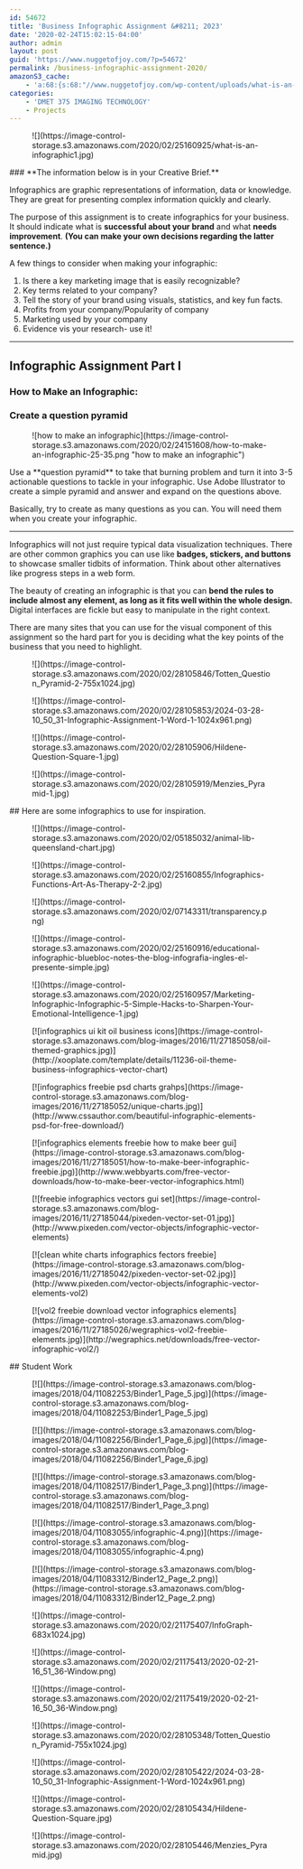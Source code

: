 ```yaml
---
id: 54672
title: 'Business Infographic Assignment &#8211; 2023'
date: '2020-02-24T15:02:15-04:00'
author: admin
layout: post
guid: 'https://www.nuggetofjoy.com/?p=54672'
permalink: /business-infographic-assignment-2020/
amazonS3_cache:
    - 'a:68:{s:68:"//www.nuggetofjoy.com/wp-content/uploads/what-is-an-infographic1.jpg";a:2:{s:2:"id";i:54835;s:11:"source_type";s:13:"media-library";}s:85:"//image-control-storage.s3.amazonaws.com/2020/02/25160925/what-is-an-infographic1.jpg";a:2:{s:2:"id";i:54835;s:11:"source_type";s:13:"media-library";}s:70:"//www.nuggetofjoy.com/wp-content/uploads/Totten_Question_Pyramid-2.jpg";a:2:{s:2:"id";i:65251;s:11:"source_type";s:13:"media-library";}s:79:"//www.nuggetofjoy.com/wp-content/uploads/Totten_Question_Pyramid-2-755x1024.jpg";a:2:{s:2:"id";i:65251;s:11:"source_type";s:13:"media-library";}s:94:"//image-control-storage.s3.amazonaws.com/2020/02/28105846/Totten_Question_Pyramid-2-scaled.jpg";a:2:{s:2:"id";i:65251;s:11:"source_type";s:13:"media-library";}s:96:"//image-control-storage.s3.amazonaws.com/2020/02/28105846/Totten_Question_Pyramid-2-755x1024.jpg";a:2:{s:2:"id";i:65251;s:11:"source_type";s:13:"media-library";}s:96:"//www.nuggetofjoy.com/wp-content/uploads/2024-03-28-10_50_31-Infographic-Assignment-1-Word-1.png";a:2:{s:2:"id";i:65252;s:11:"source_type";s:13:"media-library";}s:105:"//www.nuggetofjoy.com/wp-content/uploads/2024-03-28-10_50_31-Infographic-Assignment-1-Word-1-1024x961.png";a:2:{s:2:"id";i:65252;s:11:"source_type";s:13:"media-library";}s:113:"//image-control-storage.s3.amazonaws.com/2020/02/28105853/2024-03-28-10_50_31-Infographic-Assignment-1-Word-1.png";a:2:{s:2:"id";i:65252;s:11:"source_type";s:13:"media-library";}s:122:"//image-control-storage.s3.amazonaws.com/2020/02/28105853/2024-03-28-10_50_31-Infographic-Assignment-1-Word-1-1024x961.png";a:2:{s:2:"id";i:65252;s:11:"source_type";s:13:"media-library";}s:70:"//www.nuggetofjoy.com/wp-content/uploads/Hildene-Question-Square-1.jpg";a:2:{s:2:"id";i:65254;s:11:"source_type";s:13:"media-library";}s:87:"//image-control-storage.s3.amazonaws.com/2020/02/28105906/Hildene-Question-Square-1.jpg";a:2:{s:2:"id";i:65254;s:11:"source_type";s:13:"media-library";}s:62:"//www.nuggetofjoy.com/wp-content/uploads/Menzies_Pyramid-1.jpg";a:2:{s:2:"id";i:65255;s:11:"source_type";s:13:"media-library";}s:79:"//image-control-storage.s3.amazonaws.com/2020/02/28105919/Menzies_Pyramid-1.jpg";a:2:{s:2:"id";i:65255;s:11:"source_type";s:13:"media-library";}s:72:"//www.nuggetofjoy.com/wp-content/uploads/animal-lib-queensland-chart.jpg";a:2:{s:2:"id";i:55559;s:11:"source_type";s:13:"media-library";}s:89:"//image-control-storage.s3.amazonaws.com/2020/02/05185032/animal-lib-queensland-chart.jpg";a:2:{s:2:"id";i:55559;s:11:"source_type";s:13:"media-library";}s:86:"//www.nuggetofjoy.com/wp-content/uploads/Infographics-Functions-Art-As-Therapy-2-2.jpg";a:2:{s:2:"id";i:54833;s:11:"source_type";s:13:"media-library";}s:103:"//image-control-storage.s3.amazonaws.com/2020/02/25160855/Infographics-Functions-Art-As-Therapy-2-2.jpg";a:2:{s:2:"id";i:54833;s:11:"source_type";s:13:"media-library";}s:57:"//www.nuggetofjoy.com/wp-content/uploads/transparency.png";a:2:{s:2:"id";i:55564;s:11:"source_type";s:13:"media-library";}s:74:"//image-control-storage.s3.amazonaws.com/2020/02/07143311/transparency.png";a:2:{s:2:"id";i:55564;s:11:"source_type";s:13:"media-library";}s:129:"//www.nuggetofjoy.com/wp-content/uploads/educational-infographic-bluebloc-notes-the-blog-infografia-ingles-el-presente-simple.jpg";a:2:{s:2:"id";i:54834;s:11:"source_type";s:13:"media-library";}s:146:"//image-control-storage.s3.amazonaws.com/2020/02/25160916/educational-infographic-bluebloc-notes-the-blog-infografia-ingles-el-presente-simple.jpg";a:2:{s:2:"id";i:54834;s:11:"source_type";s:13:"media-library";}s:134:"//www.nuggetofjoy.com/wp-content/uploads/Marketing-Infographic-Infographic-5-Simple-Hacks-to-Sharpen-Your-Emotional-Intelligence-1.jpg";a:2:{s:2:"id";i:54837;s:11:"source_type";s:13:"media-library";}s:151:"//image-control-storage.s3.amazonaws.com/2020/02/25160957/Marketing-Infographic-Infographic-5-Simple-Hacks-to-Sharpen-Your-Emotional-Intelligence-1.jpg";a:2:{s:2:"id";i:54837;s:11:"source_type";s:13:"media-library";}s:59:"//www.nuggetofjoy.com/wp-content/uploads/Binder1_Page_5.jpg";a:2:{s:2:"id";i:16827;s:11:"source_type";s:13:"media-library";}s:88:"//image-control-storage.s3.amazonaws.com/blog-images/2018/04/11082253/Binder1_Page_5.jpg";a:2:{s:2:"id";i:16827;s:11:"source_type";s:13:"media-library";}s:59:"//www.nuggetofjoy.com/wp-content/uploads/Binder1_Page_6.jpg";a:2:{s:2:"id";i:16828;s:11:"source_type";s:13:"media-library";}s:88:"//image-control-storage.s3.amazonaws.com/blog-images/2018/04/11082256/Binder1_Page_6.jpg";a:2:{s:2:"id";i:16828;s:11:"source_type";s:13:"media-library";}s:59:"//www.nuggetofjoy.com/wp-content/uploads/Binder1_Page_3.png";a:2:{s:2:"id";i:16829;s:11:"source_type";s:13:"media-library";}s:88:"//image-control-storage.s3.amazonaws.com/blog-images/2018/04/11082517/Binder1_Page_3.png";a:2:{s:2:"id";i:16829;s:11:"source_type";s:13:"media-library";}s:58:"//www.nuggetofjoy.com/wp-content/uploads/infographic-4.png";a:2:{s:2:"id";i:16830;s:11:"source_type";s:13:"media-library";}s:87:"//image-control-storage.s3.amazonaws.com/blog-images/2018/04/11083055/infographic-4.png";a:2:{s:2:"id";i:16830;s:11:"source_type";s:13:"media-library";}s:60:"//www.nuggetofjoy.com/wp-content/uploads/Binder12_Page_2.png";a:2:{s:2:"id";i:16831;s:11:"source_type";s:13:"media-library";}s:89:"//image-control-storage.s3.amazonaws.com/blog-images/2018/04/11083312/Binder12_Page_2.png";a:2:{s:2:"id";i:16831;s:11:"source_type";s:13:"media-library";}s:54:"//www.nuggetofjoy.com/wp-content/uploads/InfoGraph.jpg";a:2:{s:2:"id";i:54697;s:11:"source_type";s:13:"media-library";}s:63:"//www.nuggetofjoy.com/wp-content/uploads/InfoGraph-683x1024.jpg";a:2:{s:2:"id";i:54697;s:11:"source_type";s:13:"media-library";}s:78:"//image-control-storage.s3.amazonaws.com/2020/02/21175407/InfoGraph-scaled.jpg";a:2:{s:2:"id";i:54697;s:11:"source_type";s:13:"media-library";}s:80:"//image-control-storage.s3.amazonaws.com/2020/02/21175407/InfoGraph-683x1024.jpg";a:2:{s:2:"id";i:54697;s:11:"source_type";s:13:"media-library";}s:71:"//www.nuggetofjoy.com/wp-content/uploads/2020-02-21-16_51_36-Window.png";a:2:{s:2:"id";i:54698;s:11:"source_type";s:13:"media-library";}s:88:"//image-control-storage.s3.amazonaws.com/2020/02/21175413/2020-02-21-16_51_36-Window.png";a:2:{s:2:"id";i:54698;s:11:"source_type";s:13:"media-library";}s:71:"//www.nuggetofjoy.com/wp-content/uploads/2020-02-21-16_50_36-Window.png";a:2:{s:2:"id";i:54699;s:11:"source_type";s:13:"media-library";}s:88:"//image-control-storage.s3.amazonaws.com/2020/02/21175419/2020-02-21-16_50_36-Window.png";a:2:{s:2:"id";i:54699;s:11:"source_type";s:13:"media-library";}s:68:"//www.nuggetofjoy.com/wp-content/uploads/Totten_Question_Pyramid.jpg";a:2:{s:2:"id";i:65244;s:11:"source_type";s:13:"media-library";}s:77:"//www.nuggetofjoy.com/wp-content/uploads/Totten_Question_Pyramid-755x1024.jpg";a:2:{s:2:"id";i:65244;s:11:"source_type";s:13:"media-library";}s:92:"//image-control-storage.s3.amazonaws.com/2020/02/28105348/Totten_Question_Pyramid-scaled.jpg";a:2:{s:2:"id";i:65244;s:11:"source_type";s:13:"media-library";}s:94:"//image-control-storage.s3.amazonaws.com/2020/02/28105348/Totten_Question_Pyramid-755x1024.jpg";a:2:{s:2:"id";i:65244;s:11:"source_type";s:13:"media-library";}s:94:"//www.nuggetofjoy.com/wp-content/uploads/2024-03-28-10_50_31-Infographic-Assignment-1-Word.png";a:2:{s:2:"id";i:65245;s:11:"source_type";s:13:"media-library";}s:103:"//www.nuggetofjoy.com/wp-content/uploads/2024-03-28-10_50_31-Infographic-Assignment-1-Word-1024x961.png";a:2:{s:2:"id";i:65245;s:11:"source_type";s:13:"media-library";}s:111:"//image-control-storage.s3.amazonaws.com/2020/02/28105422/2024-03-28-10_50_31-Infographic-Assignment-1-Word.png";a:2:{s:2:"id";i:65245;s:11:"source_type";s:13:"media-library";}s:120:"//image-control-storage.s3.amazonaws.com/2020/02/28105422/2024-03-28-10_50_31-Infographic-Assignment-1-Word-1024x961.png";a:2:{s:2:"id";i:65245;s:11:"source_type";s:13:"media-library";}s:68:"//www.nuggetofjoy.com/wp-content/uploads/Hildene-Question-Square.jpg";a:2:{s:2:"id";i:65247;s:11:"source_type";s:13:"media-library";}s:85:"//image-control-storage.s3.amazonaws.com/2020/02/28105434/Hildene-Question-Square.jpg";a:2:{s:2:"id";i:65247;s:11:"source_type";s:13:"media-library";}s:60:"//www.nuggetofjoy.com/wp-content/uploads/Menzies_Pyramid.jpg";a:2:{s:2:"id";i:65248;s:11:"source_type";s:13:"media-library";}s:77:"//image-control-storage.s3.amazonaws.com/2020/02/28105446/Menzies_Pyramid.jpg";a:2:{s:2:"id";i:65248;s:11:"source_type";s:13:"media-library";}s:72:"//www.nuggetofjoy.com/wp-content/uploads/2016/11/oil-themed-graphics.jpg";a:2:{s:2:"id";s:4:"4506";s:11:"source_type";s:13:"media-library";}s:93:"//image-control-storage.s3.amazonaws.com/blog-images/2016/11/27185058/oil-themed-graphics.jpg";a:2:{s:2:"id";s:4:"4506";s:11:"source_type";s:13:"media-library";}s:66:"//www.nuggetofjoy.com/wp-content/uploads/2016/11/unique-charts.jpg";a:2:{s:2:"id";s:4:"4510";s:11:"source_type";s:13:"media-library";}s:87:"//image-control-storage.s3.amazonaws.com/blog-images/2016/11/27185052/unique-charts.jpg";a:2:{s:2:"id";s:4:"4510";s:11:"source_type";s:13:"media-library";}s:89:"//www.nuggetofjoy.com/wp-content/uploads/2016/11/how-to-make-beer-infographic-freebie.jpg";a:2:{s:2:"id";s:4:"4511";s:11:"source_type";s:13:"media-library";}s:110:"//image-control-storage.s3.amazonaws.com/blog-images/2016/11/27185051/how-to-make-beer-infographic-freebie.jpg";a:2:{s:2:"id";s:4:"4511";s:11:"source_type";s:13:"media-library";}s:74:"//www.nuggetofjoy.com/wp-content/uploads/2016/11/pixeden-vector-set-01.jpg";a:2:{s:2:"id";s:4:"4515";s:11:"source_type";s:13:"media-library";}s:95:"//image-control-storage.s3.amazonaws.com/blog-images/2016/11/27185044/pixeden-vector-set-01.jpg";a:2:{s:2:"id";s:4:"4515";s:11:"source_type";s:13:"media-library";}s:74:"//www.nuggetofjoy.com/wp-content/uploads/2016/11/pixeden-vector-set-02.jpg";a:2:{s:2:"id";s:4:"4516";s:11:"source_type";s:13:"media-library";}s:95:"//image-control-storage.s3.amazonaws.com/blog-images/2016/11/27185042/pixeden-vector-set-02.jpg";a:2:{s:2:"id";s:4:"4516";s:11:"source_type";s:13:"media-library";}s:85:"//www.nuggetofjoy.com/wp-content/uploads/2016/11/wegraphics-vol2-freebie-elements.jpg";a:2:{s:2:"id";s:4:"4525";s:11:"source_type";s:13:"media-library";}s:106:"//image-control-storage.s3.amazonaws.com/blog-images/2016/11/27185026/wegraphics-vol2-freebie-elements.jpg";a:2:{s:2:"id";s:4:"4525";s:11:"source_type";s:13:"media-library";}s:77:"//www.nuggetofjoy.com/wp-content/uploads/how-to-make-an-infographic-25-35.png";a:2:{s:2:"id";s:5:"54817";s:11:"source_type";s:13:"media-library";}s:94:"//image-control-storage.s3.amazonaws.com/2020/02/24151608/how-to-make-an-infographic-25-35.png";a:2:{s:2:"id";s:5:"54817";s:11:"source_type";s:13:"media-library";}}'
categories:
    - 'DMET 375 IMAGING TECHNOLOGY'
    - Projects
---
```


<div class="wp-block-image"><figure class="aligncenter size-large">![](https://image-control-storage.s3.amazonaws.com/2020/02/25160925/what-is-an-infographic1.jpg)</figure></div>### **The information below is in your Creative Brief.**

Infographics are graphic representations of information, data or knowledge. They are great for presenting complex information quickly and clearly.

The purpose of this assignment is to create infographics for your business. It should indicate what is **successful about your brand** and what **needs improvement**.  **(You can make your own decisions regarding the latter sentence.)**

A few things to consider when making your infographic:

1. Is there a key marketing image that is easily recognizable?
2. Key terms related to your company?
3. Tell the story of your brand using visuals, statistics, and key fun facts.
4. Profits from your company/Popularity of company
5. Marketing used by your company
6. Evidence vis your research- use it!

---

## Infographic Assignment Part I

### **How to Make an Infographic:**

### **Create a question pyramid**

<div class="wp-block-image"><figure class="aligncenter">![how to make an infographic](https://image-control-storage.s3.amazonaws.com/2020/02/24151608/how-to-make-an-infographic-25-35.png "how to make an infographic")</figure></div>Use a **question pyramid** to take that burning problem and turn it into 3-5 actionable questions to tackle in your infographic. Use Adobe Illustrator to create a simple pyramid and answer and expand on the questions above.

Basically, try to create as many questions as you can. You will need them when you create your infographic.

---

Infographics will not just require typical data visualization techniques. There are other common graphics you can use like **badges, stickers, and buttons** to showcase smaller tidbits of information. Think about other alternatives like progress steps in a web form.

The beauty of creating an infographic is that you can **bend the rules to include almost any element, as long as it fits well within the whole design.** Digital interfaces are fickle but easy to manipulate in the right context.

There are many sites that you can use for the visual component of this assignment so the hard part for you is deciding what the key points of the business that you need to highlight.

<div class="wp-block-image"><figure class="aligncenter size-large">![](https://image-control-storage.s3.amazonaws.com/2020/02/28105846/Totten_Question_Pyramid-2-755x1024.jpg)</figure></div><div class="wp-block-image"><figure class="aligncenter size-large">![](https://image-control-storage.s3.amazonaws.com/2020/02/28105853/2024-03-28-10_50_31-Infographic-Assignment-1-Word-1-1024x961.png)</figure></div><div class="wp-block-image"><figure class="aligncenter size-full">![](https://image-control-storage.s3.amazonaws.com/2020/02/28105906/Hildene-Question-Square-1.jpg)</figure></div><div class="wp-block-image"><figure class="aligncenter size-full">![](https://image-control-storage.s3.amazonaws.com/2020/02/28105919/Menzies_Pyramid-1.jpg)</figure></div>## Here are some infographics to use for inspiration. 

<div class="wp-block-image"><figure class="aligncenter size-large">![](https://image-control-storage.s3.amazonaws.com/2020/02/05185032/animal-lib-queensland-chart.jpg)</figure></div><div class="wp-block-image"><figure class="aligncenter size-large">![](https://image-control-storage.s3.amazonaws.com/2020/02/25160855/Infographics-Functions-Art-As-Therapy-2-2.jpg)</figure></div><div class="wp-block-image"><figure class="aligncenter size-large is-resized">![](https://image-control-storage.s3.amazonaws.com/2020/02/07143311/transparency.png)</figure></div><div class="wp-block-image"><figure class="aligncenter size-full">![](https://image-control-storage.s3.amazonaws.com/2020/02/25160916/educational-infographic-bluebloc-notes-the-blog-infografia-ingles-el-presente-simple.jpg)</figure></div><div class="wp-block-image"><figure class="aligncenter size-full">![](https://image-control-storage.s3.amazonaws.com/2020/02/25160957/Marketing-Infographic-Infographic-5-Simple-Hacks-to-Sharpen-Your-Emotional-Intelligence-1.jpg)</figure></div><div class="wp-block-image"><figure class="aligncenter">[![infographics ui kit oil business icons](https://image-control-storage.s3.amazonaws.com/blog-images/2016/11/27185058/oil-themed-graphics.jpg)](http://xooplate.com/template/details/11236-oil-theme-business-infographics-vector-chart)</figure></div><div class="wp-block-image"><figure class="aligncenter">[![infographics freebie psd charts grahps](https://image-control-storage.s3.amazonaws.com/blog-images/2016/11/27185052/unique-charts.jpg)](http://www.cssauthor.com/beautiful-infographic-elements-psd-for-free-download/)</figure></div><div class="wp-block-image"><figure class="aligncenter">[![infographics elements freebie how to make beer gui](https://image-control-storage.s3.amazonaws.com/blog-images/2016/11/27185051/how-to-make-beer-infographic-freebie.jpg)](http://www.webbyarts.com/free-vector-downloads/how-to-make-beer-vector-infographics.html)</figure></div><div class="wp-block-image"><figure class="aligncenter">[![freebie infographics vectors gui set](https://image-control-storage.s3.amazonaws.com/blog-images/2016/11/27185044/pixeden-vector-set-01.jpg)](http://www.pixeden.com/vector-objects/infographic-vector-elements)</figure></div><div class="wp-block-image"><figure class="aligncenter">[![clean white charts infographics fectors freebie](https://image-control-storage.s3.amazonaws.com/blog-images/2016/11/27185042/pixeden-vector-set-02.jpg)](http://www.pixeden.com/vector-objects/infographic-vector-elements-vol2)</figure></div><div class="wp-block-image"><figure class="aligncenter">[![vol2 freebie download vector infographics elements](https://image-control-storage.s3.amazonaws.com/blog-images/2016/11/27185026/wegraphics-vol2-freebie-elements.jpg)](http://wegraphics.net/downloads/free-vector-infographic-vol2/)</figure></div>## Student Work

<div class="wp-block-image"><figure class="aligncenter">[![](https://image-control-storage.s3.amazonaws.com/blog-images/2018/04/11082253/Binder1_Page_5.jpg)](https://image-control-storage.s3.amazonaws.com/blog-images/2018/04/11082253/Binder1_Page_5.jpg)</figure></div><div class="wp-block-image"><figure class="aligncenter">[![](https://image-control-storage.s3.amazonaws.com/blog-images/2018/04/11082256/Binder1_Page_6.jpg)](https://image-control-storage.s3.amazonaws.com/blog-images/2018/04/11082256/Binder1_Page_6.jpg)</figure></div><div class="wp-block-image"><figure class="aligncenter">[![](https://image-control-storage.s3.amazonaws.com/blog-images/2018/04/11082517/Binder1_Page_3.png)](https://image-control-storage.s3.amazonaws.com/blog-images/2018/04/11082517/Binder1_Page_3.png)</figure></div><div class="wp-block-image"><figure class="aligncenter">[![](https://image-control-storage.s3.amazonaws.com/blog-images/2018/04/11083055/infographic-4.png)](https://image-control-storage.s3.amazonaws.com/blog-images/2018/04/11083055/infographic-4.png)</figure></div><div class="wp-block-image"><figure class="aligncenter">[![](https://image-control-storage.s3.amazonaws.com/blog-images/2018/04/11083312/Binder12_Page_2.png)](https://image-control-storage.s3.amazonaws.com/blog-images/2018/04/11083312/Binder12_Page_2.png)</figure></div><figure class="wp-block-image size-large">![](https://image-control-storage.s3.amazonaws.com/2020/02/21175407/InfoGraph-683x1024.jpg)</figure><div class="wp-block-image"><figure class="aligncenter size-large">![](https://image-control-storage.s3.amazonaws.com/2020/02/21175413/2020-02-21-16_51_36-Window.png)</figure></div><div class="wp-block-image"><figure class="aligncenter size-large">![](https://image-control-storage.s3.amazonaws.com/2020/02/21175419/2020-02-21-16_50_36-Window.png)</figure></div><div class="wp-block-image"><figure class="aligncenter size-large is-resized">![](https://image-control-storage.s3.amazonaws.com/2020/02/28105348/Totten_Question_Pyramid-755x1024.jpg)</figure></div><div class="wp-block-image"><figure class="aligncenter size-large">![](https://image-control-storage.s3.amazonaws.com/2020/02/28105422/2024-03-28-10_50_31-Infographic-Assignment-1-Word-1024x961.png)</figure></div><div class="wp-block-image"><figure class="aligncenter size-full">![](https://image-control-storage.s3.amazonaws.com/2020/02/28105434/Hildene-Question-Square.jpg)</figure></div><div class="wp-block-image"><figure class="aligncenter size-full">![](https://image-control-storage.s3.amazonaws.com/2020/02/28105446/Menzies_Pyramid.jpg)</figure></div>